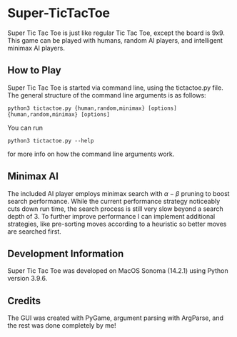 # Super-TicTacToe
Super Tic Tac Toe is just like regular Tic Tac Toe, except the board is 9x9. This game can be played with humans, random AI players, and intelligent minimax AI players.

## How to Play
Super Tic Tac Toe is started via command line, using the tictactoe.py file. The general structure of the command line arguments is as follows:
```
python3 tictactoe.py {human,random,minimax} [options] {human,random,minimax} [options]
```
You can run
```
python3 tictactoe.py --help
```
for more info on how the command line arguments work.

## Minimax AI
The included AI player employs minimax search with $\alpha-\beta$ pruning to boost search performance. While the current performance strategy noticeably cuts down run time, the search process is still very slow beyond a search depth of 3. To further improve performance I can implement additional strategies, like pre-sorting moves according to a heuristic so better moves are searched first.

## Development Information
Super Tic Tac Toe was developed on MacOS Sonoma (14.2.1) using Python version 3.9.6. 

## Credits
The GUI was created with PyGame, argument parsing with ArgParse, and the rest was done completely by me!